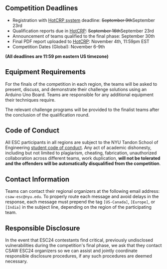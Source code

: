 Competition Deadlines
---------------------

-   Registration with [HotCRP system](https://hotcrp.engineering.nyu.edu/)  deadline: ~~September 9th~~September 23rd
-   Qualification reports due in [HotCRP](https://hotcrp.engineering.nyu.edu/):  ~~September 16th~~September 23rd
-   Announcement of teams qualified to the final phase: September 30th
-   Final PDF report uploaded to [HotCRP](https://hotcrp.engineering.nyu.edu/): November 4th, 11:59pm EST
-   Competition Dates (Global): November 6-9th

**(All deadlines are 11:59 pm eastern US timezone)**

Equipment Requirements
----------------------

For the finals of the competition in each region, the teams will be asked to present, discuss, and demonstrate their challenge solutions using an Arduino Uno Board. Teams are responsible for any additional equipment their techniques require.

The relevant challenge programs will be provided to the finalist teams after the conclusion of the qualification round.


Code of Conduct
---------------

All ESC participants in all regions are subject to the NYU Tandon School of Engineering [student code of conduct](http://engineering.nyu.edu/life/student-affairs/code-of-conduct). Any act of academic dishonesty, including but not limited to plagiarism, cheating, fabrication, unauthorized collaboration across different teams, work duplication, **will not be tolerated and the offenders will be automatically disqualified from the competition**.


Contact Information
-------------------

Teams can contact their regional organizers at the following email address: `csaw-esc@nyu.edu`. To properly route each message and avoid delays in the response, each message must prepend the tag `[US-Canada]`, `[Europe]`, or `[India]` in the subject line, depending on the region of the participating team.


Responsible Disclosure
----------------------

In the event that ESC24 contestants find critical, previously undisclosed vulnerabilities during the competition's final phase, we ask that they contact CSAW ESC24 organizers so we can assist and jointly coordinate responsible disclosure procedures, if any such procedures are deemed necessary.
